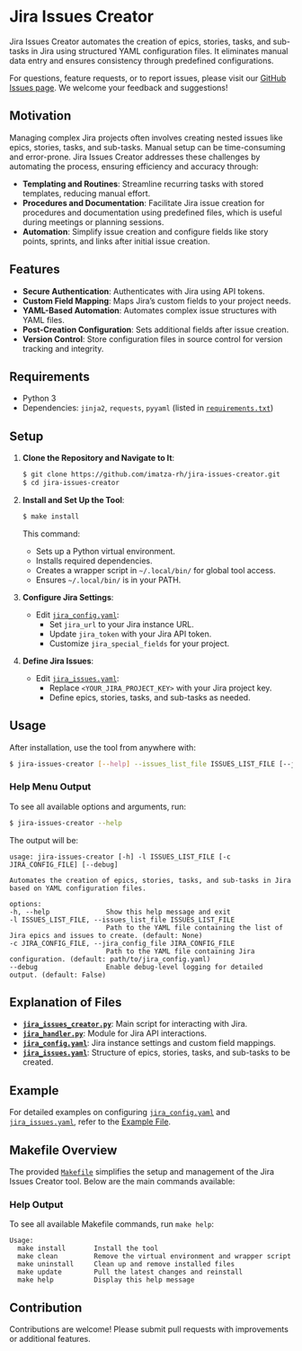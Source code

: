 # Jira Issues Creator

Jira Issues Creator automates the creation of epics, stories, tasks, and sub-tasks in Jira using structured YAML configuration files. It eliminates manual data entry and ensures consistency through predefined configurations.

For questions, feature requests, or to report issues, please visit our [GitHub Issues page](https://github.com/imatza-rh/jira-issues-creator/issues). We welcome your feedback and suggestions!

## Motivation

Managing complex Jira projects often involves creating nested issues like epics, stories, tasks, and sub-tasks. Manual setup can be time-consuming and error-prone. Jira Issues Creator addresses these challenges by automating the process, ensuring efficiency and accuracy through:

- **Templating and Routines**: Streamline recurring tasks with stored templates, reducing manual effort.
- **Procedures and Documentation**: Facilitate Jira issue creation for procedures and documentation using predefined files, which is useful during meetings or planning sessions.
- **Automation**: Simplify issue creation and configure fields like story points, sprints, and links after initial issue creation.

## Features

- **Secure Authentication**: Authenticates with Jira using API tokens.
- **Custom Field Mapping**: Maps Jira’s custom fields to your project needs.
- **YAML-Based Automation**: Automates complex issue structures with YAML files.
- **Post-Creation Configuration**: Sets additional fields after issue creation.
- **Version Control**: Store configuration files in source control for version tracking and integrity.

## Requirements

- Python 3
- Dependencies: `jinja2`, `requests`, `pyyaml` (listed in [`requirements.txt`](requirements.txt))

## Setup

1. **Clone the Repository and Navigate to It**:
   ```sh
   $ git clone https://github.com/imatza-rh/jira-issues-creator.git
   $ cd jira-issues-creator
   ```

2. **Install and Set Up the Tool**:
   ```sh
   $ make install
   ```
   This command:
   - Sets up a Python virtual environment.
   - Installs required dependencies.
   - Creates a wrapper script in `~/.local/bin/` for global tool access.
   - Ensures `~/.local/bin/` is in your PATH.

3. **Configure Jira Settings**:
   - Edit [`jira_config.yaml`](jira_config.yaml):
     - Set `jira_url` to your Jira instance URL.
     - Update `jira_token` with your Jira API token.
     - Customize `jira_special_fields` for your project.

4. **Define Jira Issues**:
   - Edit [`jira_issues.yaml`](jira_issues.yaml):
     - Replace `<YOUR_JIRA_PROJECT_KEY>` with your Jira project key.
     - Define epics, stories, tasks, and sub-tasks as needed.

## Usage

After installation, use the tool from anywhere with:
   ```sh
   $ jira-issues-creator [--help] --issues_list_file ISSUES_LIST_FILE [--jira_config_file JIRA_CONFIG_FILE] [--debug]
   ```

### Help Menu Output

To see all available options and arguments, run:
   ```sh
   $ jira-issues-creator --help
   ```

The output will be:
   ```plaintext
   usage: jira-issues-creator [-h] -l ISSUES_LIST_FILE [-c JIRA_CONFIG_FILE] [--debug]

   Automates the creation of epics, stories, tasks, and sub-tasks in Jira based on YAML configuration files.

   options:
   -h, --help              Show this help message and exit
   -l ISSUES_LIST_FILE, --issues_list_file ISSUES_LIST_FILE
                           Path to the YAML file containing the list of Jira epics and issues to create. (default: None)
   -c JIRA_CONFIG_FILE, --jira_config_file JIRA_CONFIG_FILE
                           Path to the YAML file containing Jira configuration. (default: path/to/jira_config.yaml)
   --debug                 Enable debug-level logging for detailed output. (default: False)
   ```

## Explanation of Files

- **[`jira_issues_creator.py`](jira_issues_creator.py)**: Main script for interacting with Jira.
- **[`jira_handler.py`](jira_handler.py)**: Module for Jira API interactions.
- **[`jira_config.yaml`](jira_config.yaml)**: Jira instance settings and custom field mappings.
- **[`jira_issues.yaml`](jira_issues.yaml)**: Structure of epics, stories, tasks, and sub-tasks to be created.

## Example

For detailed examples on configuring [`jira_config.yaml`](jira_config.yaml) and [`jira_issues.yaml`](jira_issues.yaml), refer to the [Example File](example.md).

## Makefile Overview

The provided [`Makefile`](Makefile) simplifies the setup and management of the Jira Issues Creator tool. Below are the main commands available:

### Help Output

To see all available Makefile commands, run `make help`:
   ```plaintext
   Usage:
     make install       Install the tool
     make clean         Remove the virtual environment and wrapper script
     make uninstall     Clean up and remove installed files
     make update        Pull the latest changes and reinstall
     make help          Display this help message
   ```

## Contribution

Contributions are welcome! Please submit pull requests with improvements or additional features.